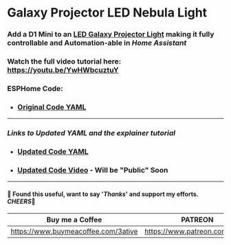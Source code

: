 # Galaxy Projector LED Nebula Light

### Add a D1 Mini to an [LED Galaxy Projector Light](https://amzn.to/4azvaGm) making it fully controllable and Automation-able in *Home Assistant*

### Watch the full video tutorial here: https://youtu.be/YwHWbcuztuY


### ESPHome Code:
- ### [Original Code YAML](esphome_code_original.yaml)
___
### _Links to Updated YAML and the explainer tutorial_
- ### [Updated Code YAML](esphome_code_updated.yaml)
- ### [Updated Code Video](###) - Will be "Public" Soon


___
#### 💖 Found this useful, want to say '*Thanks*' and support my efforts. *CHEERS*🍺
| Buy me a Coffee | PATREON |
|-----------------|---------|
| https://www.buymeacoffee.com/3ative | https://www.patreon.com/3ative |

